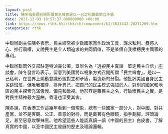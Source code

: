 ```yaml
---
layout: post
title: 陳冬指美國召開所謂民主峰會是以一己之利煽動對立矛盾
date: 2021-12-09 10:57:37.000000000 +08:00
link: https://news.rthk.hk/rthk/ch/component/k2/1623442-20211209.htm
categories: rthk
---
```


中聯辦副主任陳冬表示，民主經常被少數國家當作政治工具，謀求私利、蠱惑人心、推行霸權，又說民主是全人類追求的共同價值，不是某個自我標榜民主國家的專利。

中聯辦聯同外交部駐港特派員公署，舉辦名為「透視民主真諦　堅定民主自信」座談會，陳冬發言時表示，留意到美國將以視象方式召開所謂「民主峰會」，是以一己私利，在世界上煽動意識形態對立和矛盾，製造新的分裂。他批評美國自身民主劣跡班班，但唯我獨尊、排斥異己，把自己的民主模式強加於人，對別的國家和地區的民主探索充滿傲慢、偏見和敵視。他形容是藉民主之名，行破壞民主之實，是對民主精神最大歪曲，香港也深受其害。

陳冬說，在香港工作這幾年看到一個現象，總有一些國家一部分人，對中國、對共產黨，並不是客觀、公正、善意的對待，而是戴著有色眼鏡，指手劃腳，評頭論足，甚至惡意攻擊抹黑。他希望這些人能認真讀一讀《中國的民主》白皮書，了解真實的中國，以至中國民主發展的歷史及理論邏輯。
